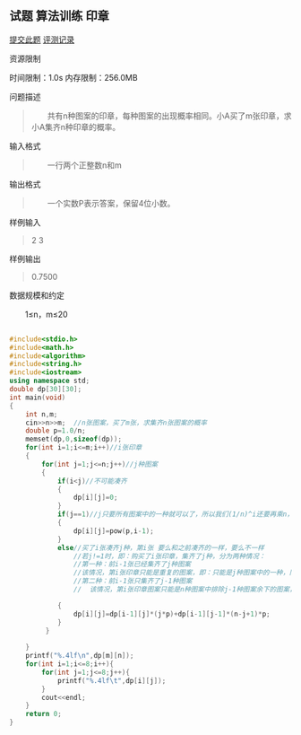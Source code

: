 ## 试题 算法训练 印章

[提交此题](http://lx.lanqiao.cn/problem.page?gpid=T3002#submitpanel)  [评测记录](http://lx.lanqiao.cn/status.page?gpid=T3002) 

资源限制

时间限制：1.0s  内存限制：256.0MB

问题描述

> 　　共有n种图案的印章，每种图案的出现概率相同。小A买了m张印章，求小A集齐n种印章的概率。

输入格式

> 　　一行两个正整数n和m

输出格式

> 　　一个实数P表示答案，保留4位小数。

样例输入

> 2 3

样例输出

> 0.7500

数据规模和约定

　　1≤n，m≤20

```c++

#include<stdio.h>
#include<math.h>
#include<algorithm>
#include<string.h>
#include<iostream>
using namespace std; 
double dp[30][30];
int main(void)
{
	int n,m;
	cin>>n>>m;	//n张图案，买了m张，求集齐n张图案的概率 
	double p=1.0/n;
	memset(dp,0,sizeof(dp)); 
	for(int i=1;i<=m;i++)//i张印章 
	{
		for(int j=1;j<=n;j++)//j种图案 
		{
			if(i<j)//不可能凑齐 
			{
				dp[i][j]=0;
			}
			if(j==1)//j只要所有图案中的一种就可以了，所以我们(1/n)^i还要再乘n，就是p^i-1 
			{
				dp[i][j]=pow(p,i-1);
			}
			else//买了i张凑齐j种，第i张 要么和之前凑齐的一样，要么不一样 
				//若j!=1时，即：购买了i张印章，集齐了j种，分为两种情况：
				//第一种：前i-1张已经集齐了j种图案
			    //该情况，第i张印章只能是重复的图案，即：只能是j种图案中的一种，同时j种重复图案的概率为j*(1/n)，因此该情况的概率为dp[i-1][j]*j*(1/n)
				//第二种：前i-1张只集齐了j-1种图案
				//	该情况，第i张印章图案只能是n种图案中排除j-1种图案余下的图案，概率为[n-(j-1)](1/n)，因此该情况的概率为dp[i-1][j-1]*[n-(j-1)](1/n)

			{
				dp[i][j]=dp[i-1][j]*(j*p)+dp[i-1][j-1]*(n-j+1)*p;
			}
		 } 
		 
	} 
	printf("%.4lf\n",dp[m][n]);
	for(int i=1;i<=8;i++){
		for(int j=1;j<=8;j++){
			printf("%.4lf\t",dp[i][j]);
		}
		cout<<endl;
	}
	return 0;
} 
```

